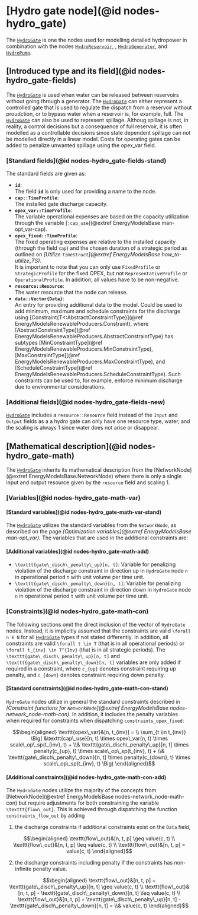 # [Hydro gate node](@id nodes-hydro_gate)

The [`HydroGate`](@ref) is one the nodes used for modelling detailed hydropower in combination with the nodes [`HydroReservoir`](@ref), , [`HydroGenerator`](@ref), and [`HydroPump`](@ref).

## [Introduced type and its field](@id nodes-hydro_gate-fields)
The [`HydroGate`](@ref) is used when water can be released between reservoirs without going through a generator. The [`HydroGate`](@ref) can either represent a controlled gate that is used to regulate the dispatch from a reservoir without proudction, or to bypass water when a reservoir is, for example, full. The [`HydroGate`](@ref) can also be used to represent spillage. Althoug spillage is not, in reality, a control decisions but a consequence of full reservoir, it is often modelled as a controllable decisions since state dependent spillage can not be modelled directly in a linear model. Costs for operating gates can be added to penalize unwanted spillage using the opex_var field.

### [Standard fields](@id nodes-hydro_gate-fields-stand)
The standard fields are given as:

- **`id`**:\
  The field **`id`** is only used for providing a name to the node.
- **`cap::TimeProfile`**:\
  The installed gate discharge capacity.
- **`opex_var::TimeProfile`**:\
  The variable operational expenses are based on the capacity utilization through the variable [`:cap_use`](@extref EnergyModelsBase man-opt_var-cap).
- **`opex_fixed::TimeProfile`**:\
  The fixed operating expenses are relative to the installed capacity (through the field `cap`) and the chosen duration of a strategic period as outlined on *[Utilize `TimeStruct`](@extref EnergyModelsBase how_to-utilize_TS)*.\
  It is important to note that you can only use `FixedProfile` or `StrategicProfile` for the fixed OPEX, but not `RepresentativeProfile` or `OperationalProfile`.
  In addition, all values have to be non-negative.
- **`resource::Resource`**:\
  The water resource that the node can release.
- **`data::Vector{Data}`**:\
  An entry for providing additional data to the model. Could be used to add minimum, maximum and schedule constraints for the discharge using [Constraint{T<:AbstractConstraintType}](@ref EnergyModelsRenewableProducers.Constraint), where [AbstractConstraintType](@ref EnergyModelsRenewableProducers.AbstractConstraintType) has subtypes [MinConstraintType](@ref EnergyModelsRenewableProducers.MinConstraintType), [MaxConstraintType](@ref EnergyModelsRenewableProducers.MaxConstraintType), and [ScheduleConstraintType](@ref EnergyModelsRenewableProducers.ScheduleConstraintType). Such constraints can be used to, for example, enforce minimum discharge due to environmental considerations.

### [Additional fields](@id nodes-hydro_gate-fields-new)
[`HydroGate`](@ref) includes a `resource::Resource` field instead of the `Input` and `Output` fields as a a hydro gate can only have one resource type, water, and the scaling is always 1 since water does not arise or disappear.

## [Mathematical description](@id nodes-hydro_gate-math)
The [`HydroGate`](@ref) inherits its mathematical description from the [NetworkNode](@extref EnergyModelsBase.NetworkNode) where there is only a single input and output resource given by the `resource` field and scaling 1.

### [Variables](@id nodes-hydro_gate-math-var)

#### [Standard variables](@id nodes-hydro_gate-math-var-stand)
The [`HydroGate`](@ref) utilizes the standard variables from the `NetworkNode`, as described on the page *[Optimization variables](@extref EnergyModelsBase man-opt_var)*.
The variables that are used in the additional constraints are:

#### [Additional variables](@id nodes-hydro_gate-math-add)
- ``\texttt{gate\_disch\_penalty\_up}[n, t]``: Variable for penalizing violation of the discharge constraint in direction up in `HydroGate` node ``n`` in operational period ``t`` with unit volume per time unit.
- ``\texttt{gate\_disch\_penalty\_down}[n, t]``: Variable for penalizing violation of the discharge constraint in direction down in `HydroGate` node ``n`` in operational period ``t`` with unit volume per time unit.

### [Constraints](@id nodes-hydro_gate-math-con)
The following sections omit the direct inclusion of the vector of `HydroGate` nodes.
Instead, it is implicitly assumed that the constraints are valid ``\forall n ∈ N`` for all [`HydroGate`](@ref) types if not stated differently.
In addition, all constraints are valid ``\forall t \in T`` (that is in all operational periods) or ``\forall t_{inv} \in T^{Inv}`` (that is in all strategic periods). The ``\texttt{gate\_disch\_penalty\_up}[n, t]`` and ``\texttt{gate\_disch\_penalty\_down}[n, t]`` variables are only added if required in a constraint, where ``c_{up}`` denotes constraint requiring up penalty, and ``c_{down}`` denotes constraint requiring down penalty.

#### [Standard constraints](@id nodes-hydro_gate-math-con-stand)
`HydroGate` nodes utilize in general the standard constraints described in *[Constraint functions for `NetworkNode`](@extref EnergyModelsBase nodes-network_node-math-con)*. In addition, it includes the penalty variables when required for constraints when dispatching `constraints_opex_fixed`:
```math
\begin{aligned}
  \texttt{opex\_var}&[n, t_{inv}] = \\
    \sum_{t \in t_{inv}} \Big( &\texttt{cap\_use}[n, t] \times opex\_var(n, t) \times scale\_op\_sp(t_{inv}, t) + \\&
    \texttt{gate\_disch\_penalty\_up}[n, t] \times penalty(c_{up}, t) \times scale\_op\_sp(t_{inv}, t) + \\&
    \texttt{gate\_disch\_penalty\_down}[n, t] \times penalty(c_{down}, t) \times scale\_op\_sp(t_{inv}, t) \Big)
\end{aligned}
```

#### [Additional constraints](@id nodes-hydro_gate-math-con-add)
The `HydroGate` nodes utilize the majority of the concepts from [NetworkNode](@extref EnergyModelsBase nodes-network_node-math-con) but require adjustments for both constraining the variable ``\texttt{flow\_out}``. This is achieved through dispatching the function `constraints_flow_out` by adding

1. the discharge constraints if additional constraints exist on the `Data` field,

```math
\begin{aligned}
    \texttt{flow\_out}&[n, t, p] \geq value(c, t) \\
    \texttt{flow\_out}&[n, t, p] \leq value(c, t) \\
    \texttt{flow\_out}&[n, t, p] = value(c, t)
\end{aligned}
```

2. the discharge constraints including penalty if the constraints has non-infinite penalty value.

```math
\begin{aligned}
    \texttt{flow\_out}&[n, t, p] + \texttt{gate\_disch\_penalty\_up}[n, t] \geq value(c, t) \\
    \texttt{flow\_out}&[n, t, p] - \texttt{gate\_disch\_penalty\_down}[n, t] \leq value(c, t) \\
    \texttt{flow\_out}&[n, t, p] + \texttt{gate\_disch\_penalty\_up}[n, t] - \texttt{gate\_disch\_penalty\_down}[n, t] = \\&
        value(c, t)
\end{aligned}
```
